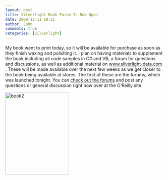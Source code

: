 ```yaml
---
layout: post
title: Silverlight Book Forum Is Now Open
date: 2008-12-11 19:25
author: John
comments: true
categories: [Silverlight]
---
```

<p>My book went to print today, so it will be available for purchase as soon as they finish waxing and polishing it. I plan on having materials to supplement the book including all code samples in C# and VB, a forum for questions and discussions, as well as additional material on <a href="http://www.silverlight-data.com">www.silverlight-data.com</a> . These will be made available over the next few weeks as we get closer to the book being available at stores. The first of these are the forums, which was launched tonight. You can <a href="http://forums.oreilly.com/category/41/Data-Driven-Services-with-Silverlight-2/">check out the forums</a> and post any questions or general discussion right now over at the O’Reilly site. </p>  <p><a href="http://www.oreilly.com/catalog/9780596523091"><img title="book2" style="border-right: 0px; border-top: 0px; display: inline; border-left: 0px; border-bottom: 0px" height="260" alt="book2" src="http://images.johnpapa.net/wp-content/uploads/files/media/image/WindowsLiveWriter/SilverlightBookForumIsNowOpen_11123/book2_3.png" width="202" border="0" /></a></p>

